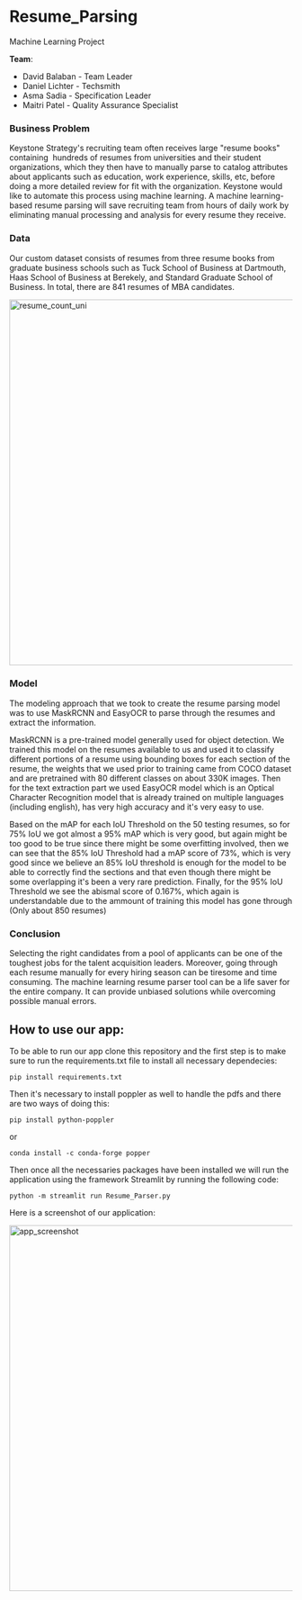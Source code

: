 # Resume_Parsing
Machine Learning Project

**Team**: 
* David Balaban - Team Leader
* Daniel Lichter - Techsmith
* Asma Sadia - Specification Leader
* Maitri Patel - Quality Assurance Specialist

### Business Problem
Keystone Strategy's recruiting team often receives large "resume books"  containing  hundreds of resumes from universities and their student organizations, which they then have to manually parse to catalog attributes about applicants such as education, work experience, skills, etc, before doing a more detailed review for fit with the organization. Keystone would like to automate this process using machine learning. A machine learning-based resume parsing will save recruiting team from hours of daily work by eliminating manual processing and analysis for every resume they receive. 

### Data
Our custom dataset consists of resumes from three resume books from graduate business schools such as Tuck School of Business at Dartmouth, Haas School of Business at Berekely, and Standard Graduate School of Business. In total, there are 841 resumes of MBA candidates.

<img width="650" alt="resume_count_uni" src="https://user-images.githubusercontent.com/20906514/147151896-103f3997-2c89-4830-bf7c-17f05f1b4925.png">

### Model
The modeling approach that we took to create the resume parsing model was to use MaskRCNN and EasyOCR to parse through the resumes and extract the information.

MaskRCNN is a pre-trained model generally used for object detection. We trained this model on the resumes available to us and used it to classify different portions of a resume using bounding boxes for each section of the resume, the weights that we used prior to training came from COCO dataset and are pretrained with 80 different classes on about 330K images. Then for the text extraction part we used EasyOCR model which is an Optical Character Recognition model that is already trained on multiple languages (including english), has very high accuracy and it's very easy to use.

Based on the mAP for each IoU Threshold on the 50 testing resumes, so for 75% IoU we got almost a 95% mAP which is very good, but again might be too good to be true since there might be some overfitting involved, then we can see that the 85% IoU Threshold had a mAP score of 73%, which is very good since we believe an 85% IoU threshold is enough for the model to be able to correctly find the sections and that even though there might be some overlapping it's been a very rare prediction. Finally, for the 95% IoU Threshold we see the abismal score of 0.167%, which again is understandable due to the ammount of training this model has gone through (Only about 850 resumes)



### Conclusion
Selecting the right candidates from a pool of applicants can be one of the toughest jobs for the talent acquisition leaders. Moreover, going through each resume manually for every hiring season can be tiresome and time consuming. The machine learning resume parser tool can be a life saver for the entire company. It can provide unbiased solutions while overcoming possible manual errors.


## How to use our app:

To be able to run our app clone this repository and the first step is to make sure to run the requirements.txt file to install all necessary dependecies:
```
pip install requirements.txt
```
Then it's necessary to install poppler as well to handle the pdfs and there are two ways of doing this:
```
pip install python-poppler
```
or
```
conda install -c conda-forge popper
```
Then once all the necessaries packages have been installed we will run the application using the framework Streamlit by running the following code:
```
python -m streamlit run Resume_Parser.py
```

Here is a screenshot of our application:

<img width="650" alt="app_screenshot" src="https://media.discordapp.net/attachments/890017873324572729/923148182119141406/unknown.png?width=1814&height=982">

